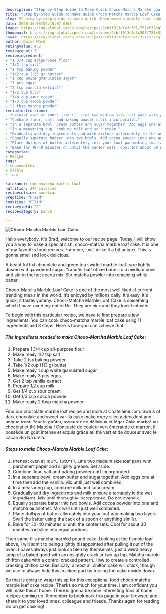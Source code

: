 ```yaml
---
description: "Step-by-Step Guide to Make Quick Choco-Matcha Marble Loaf Cake"
title: "Step-by-Step Guide to Make Quick Choco-Matcha Marble Loaf Cake"
slug: 52-step-by-step-guide-to-make-quick-choco-matcha-marble-loaf-cake
date: 2020-10-05T07:15:07.650Z
image: https://img-global.cpcdn.com/recipes/2cbff013dfa3c501/751x532cq70/choco-matcha-marble-loaf-cake-recipe-main-photo.jpg
thumbnail: https://img-global.cpcdn.com/recipes/2cbff013dfa3c501/751x532cq70/choco-matcha-marble-loaf-cake-recipe-main-photo.jpg
cover: https://img-global.cpcdn.com/recipes/2cbff013dfa3c501/751x532cq70/choco-matcha-marble-loaf-cake-recipe-main-photo.jpg
author: Daisy Ward
ratingvalue: 4.2
reviewcount: 3
recipeingredient:
- "1 3/4 cup allpurpose flour"
- "1/2 tsp salt"
- "2 tsp baking powder"
- "1/2 cup (113 g) butter"
- "1 cup white granulated sugar"
- "3 pcs eggs"
- "2 tsp vanilla extract"
- "1/2 cup milk"
- "1/4 cup sour cream"
- "1/3 cup cocoa powder"
- "2 tbsp matcha powder"
recipeinstructions:
- "Preheat oven at 180°C (350°F). Line two medium size loaf pans with parchment paper and slighlty grease. Set aside."
- "Combine flour, salt and baking powder until incorporated."
- "In a separate bowl, cream butter and sugar together. Add eggs one at time then add the vanilla. Mix until just well combined."
- "In a measuring cup, combine milk and sour cream."
- "Gradually add dry ingredients and milk mixture alternately to the wet ingredients. Mix until thoroughly incorporated. Do not overmix."
- "Equally separate batter into two bowls. Add cocoa powder into one and matcha on another. Mix well until just well combined."
- "Place dollops of batter alternately into your loaf pan making two layers. Swirl the batter using tha back of a spoon or anything similar."
- "Bake for 30-40 minutes or until the center sets. Cool for about 30 minutes and slice into equal portions."
categories:
- Recipe
tags:
- chocomatcha
- marble
- loaf

katakunci: chocomatcha marble loaf 
nutrition: 207 calories
recipecuisine: American
preptime: "PT12M"
cooktime: "PT31M"
recipeyield: "2"
recipecategory: Lunch

---
```



![Choco-Matcha Marble Loaf Cake](https://img-global.cpcdn.com/recipes/2cbff013dfa3c501/751x532cq70/choco-matcha-marble-loaf-cake-recipe-main-photo.jpg)

Hello everybody, it's Brad, welcome to our recipe page. Today, I will show you a way to make a special dish, choco-matcha marble loaf cake. It is one of my favorites food recipes. For mine, I will make it a bit unique. This is gonna smell and look delicious.

A beautiful hot chocolate and green tea swirled marble loaf cake lightly dusted with powdered sugar. Transfer half of the batter to a medium bowl and stir in the hot cocoa mix. Stir matcha powder into remaining white batter.

Choco-Matcha Marble Loaf Cake is one of the most well liked of current trending meals in the world. It's enjoyed by millions daily. It's easy, it's quick, it tastes yummy. Choco-Matcha Marble Loaf Cake is something which I have loved my entire life. They are nice and they look fantastic.


To begin with this particular recipe, we have to first prepare a few ingredients. You can cook choco-matcha marble loaf cake using 11 ingredients and 8 steps. Here is how you can achieve that.

<!--inarticleads1-->

##### The ingredients needed to make Choco-Matcha Marble Loaf Cake:

1. Prepare 1 3/4 cup all-purpose flour
1. Make ready 1/2 tsp salt
1. Take 2 tsp baking powder
1. Take 1/2 cup (113 g) butter
1. Make ready 1 cup white granulated sugar
1. Make ready 3 pcs eggs
1. Get 2 tsp vanilla extract
1. Prepare 1/2 cup milk
1. Get 1/4 cup sour cream
1. Get 1/3 cup cocoa powder
1. Make ready 2 tbsp matcha powder


Find our chocolate marble loaf recipe and more at Chatelaine.com. Swirls of dark chocolate and sweet vanilla cake make every slice a decadent and unique treat. Pour le goûter, savourez ce délicieux et léger Cake marbré au chocolat et thé Matcha ! Contrasté de couleur vert émeraude et marron, il possède un goût intense et exquis grâce au thé vert et de douceur avec le cacao Bio Naturela. 

<!--inarticleads2-->

##### Steps to make Choco-Matcha Marble Loaf Cake:

1. Preheat oven at 180°C (350°F). Line two medium size loaf pans with parchment paper and slighlty grease. Set aside.
1. Combine flour, salt and baking powder until incorporated.
1. In a separate bowl, cream butter and sugar together. Add eggs one at time then add the vanilla. Mix until just well combined.
1. In a measuring cup, combine milk and sour cream.
1. Gradually add dry ingredients and milk mixture alternately to the wet ingredients. Mix until thoroughly incorporated. Do not overmix.
1. Equally separate batter into two bowls. Add cocoa powder into one and matcha on another. Mix well until just well combined.
1. Place dollops of batter alternately into your loaf pan making two layers. Swirl the batter using tha back of a spoon or anything similar.
1. Bake for 30-40 minutes or until the center sets. Cool for about 30 minutes and slice into equal portions.


Then came this matcha marbled pound cake: Looking at the humble loaf above, I will admit to being slightly disappointed after pulling it out of the oven. Loaves always just look so bleh by themselves, just a weird heavy lump of a baked good with an unsightly crack or two up top. Matcha marble chiffon cake with a control cracked pattern. How to create a controlled cracking chiffon cake. Basically, almost all chiffon cake will crack, though we use to always hide this cracked part by turning the cake upside down. 

So that is going to wrap this up for this exceptional food choco-matcha marble loaf cake recipe. Thanks so much for your time. I am confident you will make this at home. There is gonna be more interesting food at home recipes coming up. Remember to bookmark this page in your browser, and share it to your loved ones, colleague and friends. Thanks again for reading. Go on get cooking!
